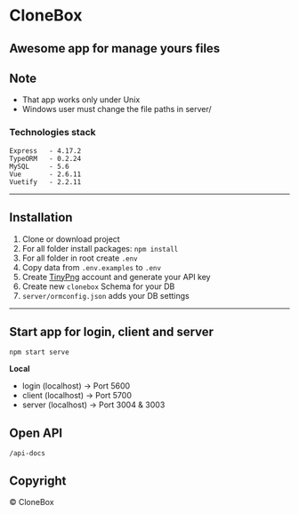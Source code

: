 # CloneBox

## Awesome app for manage yours files

## Note

- That app works only under Unix
- Windows user must change the file paths in server/

### Technologies stack

```
Express   - 4.17.2
TypeORM   - 0.2.24
MySQL     - 5.6
Vue       - 2.6.11
Vuetify   - 2.2.11
```

---

## Installation

1. Clone or download project
2. For all folder install packages: `npm install`
3. For all folder in root create `.env`
4. Copy data from `.env.examples` to `.env`
5. Create [TinyPng](https://tinypng.com) account and generate your API key
6. Create new `clonebox` Schema for your DB
7. `server/ormconfig.json` adds your DB settings

---

## Start app for login, client and server

```
npm start serve
```

**Local**

- login (localhost) -> Port 5600
- client (localhost) -> Port 5700
- server (localhost) -> Port 3004 & 3003

## Open API

`/api-docs`

## Copyright

&copy; CloneBox
